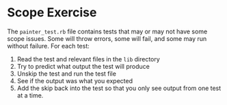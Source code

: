 # Scope Exercise

The `painter_test.rb` file contains tests that may or may not have some scope issues. Some will throw errors, some will fail, and some may run without failure. For each test:

1. Read the test and relevant files in the `lib` directory
1. Try to predict what output the test will produce
1. Unskip the test and run the test file
1. See if the output was what you expected
1. Add the skip back into the test so that you only see output from one test at a time.
